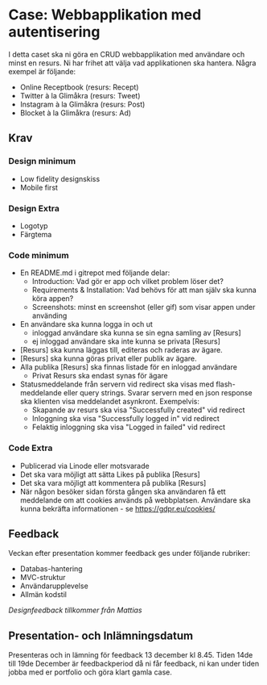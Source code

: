 # Case: Webbapplikation med autentisering
I detta caset ska ni göra en CRUD webbapplikation med användare och minst en resurs. Ni har frihet att välja vad applikationen ska hantera. Några exempel är följande:

- Online Receptbook (resurs: Recept)
- Twitter à la Glimåkra (resurs: Tweet)
- Instagram à la Glimåkra (resurs: Post)
- Blocket à la Glimåkra (resurs: Ad)

## Krav

### Design minimum
* Low fidelity designskiss
* Mobile first

### Design Extra
* Logotyp
* Färgtema

### Code minimum
* En README.md i gitrepot med följande delar:
    * Introduction: Vad gör er app och vilket problem löser det?
    * Requirements & Installation: Vad behövs för att man själv ska kunna köra appen?
    * Screenshots: minst en screenshot (eller gif) som visar appen under använding
* En användare ska kunna logga in och ut
    * inloggad användare ska kunna se sin egna samling av [Resurs]
    * ej inloggad användare ska inte kunna se privata [Resurs]
* [Resurs] ska kunna läggas till, editeras och raderas av ägare.
* [Resurs] ska kunna göras privat eller publik av ägare. 
* Alla publika [Resurs] ska finnas listade för en inloggad användare
    * Privat Resurs ska endast synas för ägare
* Statusmeddelande från servern vid redirect ska visas med flash-meddelande eller query strings. Svarar servern med en json response ska klienten visa meddelandet asynkront. Exempelvis:
    * Skapande av resurs ska visa "Successfully created" vid redirect
    * Inloggning ska visa "Successfully logged in" vid redirect
    * Felaktig inloggning ska visa "Logged in failed" vid redirect

### Code Extra
* Publicerad via Linode eller motsvarade
* Det ska vara möjligt att sätta Likes på publika [Resurs]
* Det ska vara möjligt att kommentera på publika [Resurs]
* När någon besöker sidan första gången ska användaren få ett meddelande om att cookies används på webbplatsen. Användare ska kunna bekräfta informationen - se https://gdpr.eu/cookies/

## Feedback
Veckan efter presentation kommer feedback ges under följande rubriker:

- Databas-hantering
- MVC-struktur
- Användarupplevelse
- Allmän kodstil

*Designfeedback tillkommer från Mattias*

## Presentation- och Inlämningsdatum
Presenteras och in lämning för feedback 13 december kl 8.45. Tiden 14de till 19de December är feedbackperiod då ni får feedback, ni kan under tiden jobba med er portfolio och göra klart gamla case.
